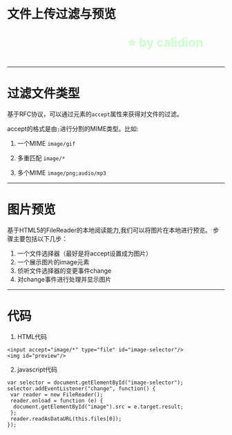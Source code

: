 <!--
$theme: gaia
template: gaia
-->

文件上传过滤与预览<p style="text-align:right;font-size:28px;margin-right:50px;color:#cFc;">:star: by calidion</p>
===

---
过滤文件类型
===
基于RFC协议，可以通过元素的`accept`属性来获得对文件的过滤。

accept的格式是由`;`进行分割的MIME类型。比如:

1. 一个MIME
`image/gif`

2. 多重匹配
`image/*`

3. 多个MIME
`image/png;audio/mp3`

---
图片预览
===
基于HTML5的FileReader的本地阅读能力,我们可以将图片在本地进行预览。
步骤主要包括以下几步：
1. 一个文件选择器（最好是将accept设置成为图片）
2. 一个展示图片的image元素
3. 侦听文件选择器的变更事件change
4. 对change事件进行处理并显示图片

---
代码
===
1. HTML代码
```
<input accept="image/*" type="file" id="image-selector"/>
<img id="preview"/>
```
2. javascript代码
```
var selector = document.getElementById("image-selector");
selector.addEventListener("change", function() {
 var reader = new FileReader();
 reader.onload = function (e) {
  document.getElementById("image").src = e.target.result;
 };
 reader.readAsDataURL(this.files[0]);
});
```






